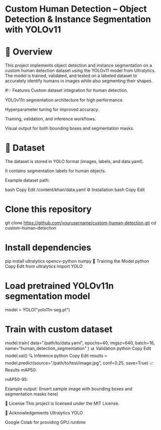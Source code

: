 # Custom Human Detection – Object Detection & Instance Segmentation with YOLOv11
# 📌 Overview
This project implements object detection and instance segmentation on a custom human detection dataset using the YOLOv11 model from Ultralytics.
The model is trained, validated, and tested on a labeled dataset to accurately identify humans in images while also segmenting their shapes.

 #✨ Features
Custom dataset integration for human detection.

YOLOv11n segmentation architecture for high performance.

Hyperparameter tuning for improved accuracy.

Training, validation, and inference workflows.

Visual output for both bounding boxes and segmentation masks.

# 📂 Dataset
The dataset is stored in YOLO format (images, labels, and data.yaml).

It contains segmentation labels for human objects.

Example dataset path:

bash
Copy
Edit
/content/khan/data.yaml
⚙️ Installation
bash
Copy
Edit
# Clone this repository
git clone https://github.com/yourusername/custom-human-detection.git
cd custom-human-detection

# Install dependencies
pip install ultralytics opencv-python numpy
🚀 Training the Model
python
Copy
Edit
from ultralytics import YOLO

# Load pretrained YOLOv11n segmentation model
model = YOLO("yolo11n-seg.pt")

# Train with custom dataset
model.train(
    data="/path/to/data.yaml",
    epochs=40,
    imgsz=640,
    batch=16,
    name="human_detection_segmentation"
)
📊 Validation
python
Copy
Edit
model.val()
🔍 Inference
python
Copy
Edit
results = model.predict(source="/path/to/test/image.jpg", conf=0.25, save=True)
📈 Results
mAP50: <insert value after training>

mAP50-95: <insert value after training>

Example output:
(Insert sample image with bounding boxes and segmentation masks here)

📜 License
This project is licensed under the MIT License.

🙏 Acknowledgements
Ultralytics YOLO

Google Colab for providing GPU runtime

